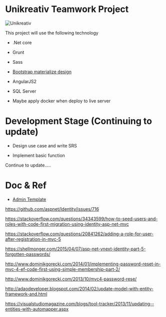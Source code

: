# Unikreativ Teamwork Project

![Unikreativ](http://unikreativ.com/wp-content/uploads/2016/12/photo-logo.png)

This project will use the following technology

  - .Net core

  - Grunt

  - Sass

  - [Bootstrap materialize design](https://mdbootstrap.com)

  - AngularJS2

  - SQL Server

  - Maybe apply docker when deploy to live server

# Development Stage (Continuing to update)

  - Design use case and write SRS
  
  - Implement basic function

  Continue to update.....


# Doc & Ref

  - [Admin Template](https://mdbootstrap.com/live/_MDB/templates/Admin/home%20v2.html)

  https://github.com/aspnet/Identity/issues/716

  https://stackoverflow.com/questions/34343599/how-to-seed-users-and-roles-with-code-first-migration-using-identity-asp-net-mvc

  https://stackoverflow.com/questions/20841262/adding-a-role-for-user-after-registration-in-mvc-5

  https://shellmonger.com/2015/04/07/asp-net-vnext-identity-part-5-forgotten-passwords/

  http://www.dominikgorecki.com/2014/01/implementing-password-reset-in-mvc-4-ef-code-first-using-simple-membership-part-2/

  http://www.dominikgorecki.com/2013/10/mvc4-password-rese/		

  http://adaodeveloper.blogspot.com/2014/02/update-model-with-entity-framework-and.html

  https://visualstudiomagazine.com/blogs/tool-tracker/2013/11/updating--entities-with-automapper.aspx